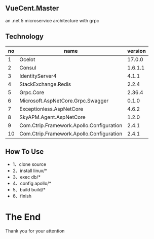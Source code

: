 ## VueCent.Master

an .net 5 microservice architecture with grpc

## Technology

| no  | name                                     | version |
| --- | ---------------------------------------- | ------- |
| 1   | Ocelot                                   | 17.0.0  |
| 2   | Consul                                   | 1.6.1.1 |
| 3   | IdentityServer4                          | 4.1.1   |
| 4   | StackExchange.Redis                      | 2.2.4   |
| 5   | Grpc.Core                                | 2.36.4  |
| 6   | Microsoft.AspNetCore.Grpc.Swagger        | 0.1.0   |
| 7   | Exceptionless.AspNetCore                 | 4.6.2   |
| 8   | SkyAPM.Agent.AspNetCore                  | 1.2.0   |
| 9   | Com.Ctrip.Framework.Apollo.Configuration | 2.4.1   |
| 10  | Com.Ctrip.Framework.Apollo.Configuration | 2.4.1   |

## How To Use

- 1、clone source
- 2、install linux/\*
- 3、exec db/\*
- 4、config apollo/\*
- 5、build build/\*
- 6、finish

# The End

Thank you for your attention
